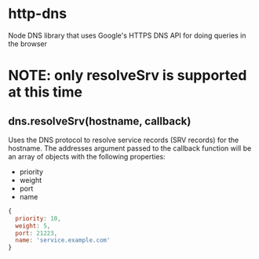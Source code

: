 # http-dns
Node DNS library that uses Google's HTTPS DNS API for doing queries in the browser

# NOTE: only resolveSrv is supported at this time

## dns.resolveSrv(hostname, callback)

Uses the DNS protocol to resolve service records (SRV records) for the hostname. The addresses argument passed to the callback function will be an array of objects with the following properties:

* priority
* weight
* port
* name

```javascript
{
  priority: 10,
  weight: 5,
  port: 21223,
  name: 'service.example.com'
}
```

